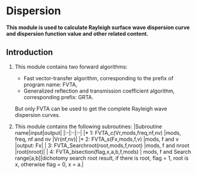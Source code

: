 # **Dispersion**
**This module is used to calculate Rayleigh surface wave dispersion curve and dispersion function value and other related content.**

## Introduction
1. This module contains two forward algorithms:
    - Fast vector-transfer algorithm, corresponding to the prefix of program name: FVTA,
    - Generalized reflection and transmission coefficient algorithm, corresponding prefix: GRTA.

    But only FVTA can be used to get the complete Rayleigh wave dispersion curves.
    
2. This module contains the following subroutines:
    |Subroutine name|input|output|
    |:-|:-|:-|
    |* 1:  FVTA_c(Vr,mods,freq,nf,nv)            |mods, freq, nf and nv         |Vr(nf,nv)|
    |* 2:  FVTA_s(Fx,mods,f,v)                   |mods, f and v                 |output: Fx|
    |  3:  FVTA_Searchroot(root,mods,f,nroot)    |mods, f and nroot             |root(nroot)|
    |  4:  FVTA_bisection(flag,x,a,b,f,mods)     | mods, f and Search range[a,b]|dichotomy search root result, if there is root, flag = 1, root is x, otherwise flag = 0, x = a.|
